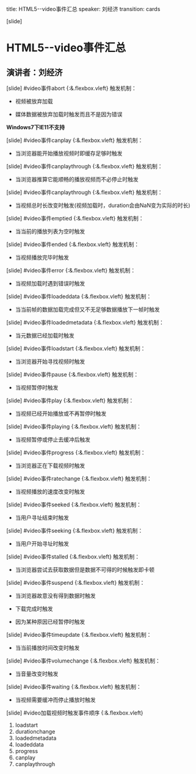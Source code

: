 title: HTML5--video事件汇总
speaker: 刘经济
transition: cards

[slide]

# HTML5--video事件汇总
## 演讲者：刘经济

[slide]
#video事件abort {:&.flexbox.vleft}
触发机制：

+ 视频被放弃加载

+ 媒体数据被放弃加载时触发而且不是因为错误

__Windows7下IE11不支持__


[slide]
#video事件canplay {:&.flexbox.vleft}
触发机制：

+ 当浏览器能开始播放视频时即缓存足够时触发


[slide]
#video事件canplaythrough {:&.flexbox.vleft}
触发机制：

+ 当浏览器推算它能顺畅的播放视频而不必停止时触发

[slide]
#video事件canplaythrough {:&.flexbox.vleft}
触发机制：

+ 当视频总时长改变时触发(视频加载时，duration会由NaN变为实际的时长)


[slide]
#video事件emptied {:&.flexbox.vleft}
触发机制：

+ 当当前的播放列表为空时触发

[slide]
#video事件ended {:&.flexbox.vleft}
触发机制：

+ 当视频播放完毕时触发


[slide]
#video事件error {:&.flexbox.vleft}
触发机制：

+ 当视频加载时遇到错误时触发


[slide]
#video事件loadeddata {:&.flexbox.vleft}
触发机制：

+ 当当前帧的数据加载完成但又不无足够数据播放下一帧时触发


[slide]
#video事件loadedmetadata {:&.flexbox.vleft}
触发机制：

+ 当元数据已经加载时触发

[slide]
#video事件loadstart {:&.flexbox.vleft}
触发机制：

+ 当浏览器开始寻找视频时触发


[slide]
#video事件pause {:&.flexbox.vleft}
触发机制：

+ 当视频暂停时触发


[slide]
#video事件play {:&.flexbox.vleft}
触发机制：

+ 当视频已经开始播放或不再暂停时触发

[slide]
#video事件playing {:&.flexbox.vleft}
触发机制：

+ 当视频暂停或停止去缓冲后触发


[slide]
#video事件progress {:&.flexbox.vleft}
触发机制：

+ 当浏览器正在下载视频时触发


[slide]
#video事件ratechange {:&.flexbox.vleft}
触发机制：

+ 当视频播放的速度改变时触发


[slide]
#video事件seeked {:&.flexbox.vleft}
触发机制：

+ 当用户寻址结束时触发


[slide]
#video事件seeking {:&.flexbox.vleft}
触发机制：

+ 当用户开始寻址时触发


[slide]
#video事件stalled {:&.flexbox.vleft}
触发机制：

+ 当浏览器尝试去获取数据但是数据不可得的时候触发即卡顿


[slide]
#video事件suspend {:&.flexbox.vleft}
触发机制：

+ 当浏览器故意没有得到数据时触发

+ 下载完成时触发

+ 因为某种原因已经暂停时触发


[slide]
#video事件timeupdate {:&.flexbox.vleft}
触发机制：

+ 当当前播放时间改变时触发


[slide]
#video事件volumechange {:&.flexbox.vleft}
触发机制：

+ 当音量改变时触发


[slide]
#video事件waiting {:&.flexbox.vleft}
触发机制：

+ 当视频需要缓冲而停止播放时触发


[slide]
#video加载视频时触发事件顺序 {:&.flexbox.vleft}

1. loadstart
2. durationchange
3. loadedmetadata
4. loadeddata
5. progress
6. canplay
7. canplaythrough
